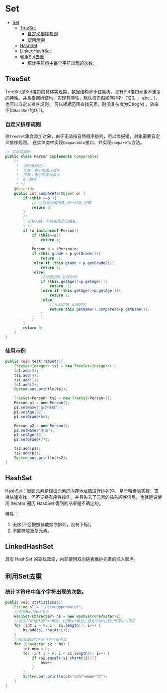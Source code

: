# Set

- [Set](#set)
  - [TreeSet](#treeset)
    - [自定义排序规则](#自定义排序规则)
    - [使用示例](#使用示例)
  - [HashSet](#hashset)
  - [LinkedHashSet](#linkedhashset)
  - [利用Set去重](#利用set去重)
    - [统计字符串中每个字符出现的次数。](#统计字符串中每个字符出现的次数)

## TreeSet
TreeSet是Set接口的具体实现类，数据结构基于红黑树。具有Set接口元素不重复的特性。并且根据树结构，实现有序性，默认按自然顺序排列（123...，abc...），也可以自定义排序规则。
可以根据范围查找元素，时间复杂度为O(logN) ，效率不如`HashSet`的O(1)。

### 自定义排序规则
往`TreeSet`集合添加对象，由于无法按自然顺序排列，所以会报错，对象需要自定义排序规则。
在实体类中实现`Comparable`接口，并实现`compareTo`方法。
```java
// 实体类案例
public class Person implements Comparable{
	/*
     *  返回值规则：
     *  负数：表示后面元素大
     *  正数：表示前面元素大
     *  0：相等
     * */
    @Override
    public int compareTo(Object o) {
        if (this ==o ){
            // 内存地址值相等,同一对象,相等
            return 0;
        }
        /*
        * 比较分数，年龄相等比较姓名。
        * */
        if (o instanceof Person){
            if (this==o){
                return 0;
            }
            Person p = (Person)o;
            if (this.grade < p.getGrade()){
                return -1;
            }else if (this.grade > p.getGrade()){
                return 1;
            }else{
                //分数相等,比较年龄
                if (this.getAge()<p.getAge()){
                    return -1;
                }else if (this.getAge()>p.getAge()){
                    return 1;
                }else{
                    //年龄相等,比较姓名
                    return this.getName().compareTo(p.getName());
                }
            }
        }
        return 0;
    }
}
```

### 使用示例
```java
public void testTreeSet(){
    TreeSet<Integer> ts1 = new TreeSet<Integer>();
    ts1.add(3);
    ts1.add(4);
    ts1.add(1);
    ts1.add(2);
    System.out.println(ts1);

    TreeSet<Person> ts2 = new TreeSet<Person>();
    Person p1 = new Person();
    p1.setName("法外狂徒");
    p1.setAge(22);
    p1.setGrade(66);

    Person p2 = new Person();
    p2.setName("李四");
    p2.setAge(18);
    p2.setGrade(77);

    ts2.add(p1);
    ts2.add(p2);
    System.out.println(ts2);
}
```

## HashSet
HashSet：里面元素是根据元素的内存地址值进行排列的。
基于哈希表实现，支持快速查找，但不支持有序性操作。并且失去了元素的插入顺序信息，也就是说使用 Iterator 遍历 HashSet 得到的结果是不确定的。

特性：
1. 无序(不会按照存放顺序排列，没有下标)。
2. 不能存放重复元素。

## LinkedHashSet
具有 HashSet 的查找效率，内部使用双向链表维护元素的插入顺序。

## 利用Set去重

### 统计字符串中每个字符出现的次数。  
```java
public void statistics1(){
    String s1 = "leeLuoUpperWater";
    //创建HashSet集合
    HashSet<Character> hs = new HashSet<Character>();
    //将字符串插入到Set集合，利用Set集合去重复的特性找到出现过的字符
    for (int i = 0; i < s1.length(); i++) {
        hs.add(s1.charAt(i));
    }
    //用出现过的字符与字符串对比
    for (Character s2 : hs) {
        int num = 0;
        for (int i = 0; i < s1.length(); i++) {
            if (s2.equals(s1.charAt(i))){
                num++;
            }
        }
        System.out.println(s2+"出现"+num+"次");
    }
}
```